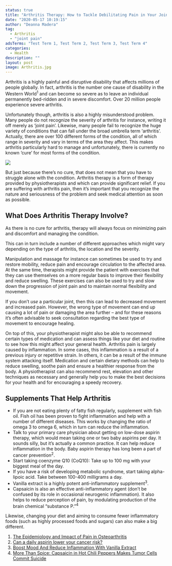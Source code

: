 ```yaml
---
status: true
title: "Arthritis Therapy: How to Tackle Debilitating Pain in Your Joints"
date: "2020-05-17 10:19:15"
author: "Deanna Madera"
tag:
  - Arthritis
  - "joint pain"
adsTerms: "Test Term 1, Test Term 2, Test Term 3, Test Term 4"
categories:
  - Health
description: ""
layout: post
image: Arthritis.jpg
---
```


Arthritis is a highly painful and disruptive disability that affects millions of people globally. In fact, arthritis is the number one cause of disability in the Western World<sup>1</sup> and can become so severe as to leave an individual permanently bed-ridden and in severe discomfort. Over 20 million people experience severe arthritis.

Unfortunately though, arthritis is also a highly misunderstood problem. Many people do not recognize the severity of arthritis for instance, writing it off merely as ‘joint pain’. Likewise, many people fail to recognize the huge variety of conditions that can fall under the broad umbrella term ‘arthritis’. Actually, there are over 100 different forms of the condition, all of which range in severity and vary in terms of the area they affect. This makes arthritis particularly hard to manage and unfortunately, there is currently no known ‘cure’ for most forms of the condition.

![](/posts/Arthritis.jpg)

But just because there’s no cure, that does not mean that you have to struggle alone with the condition. Arthritis therapy is a form of therapy provided by physiotherapists and which can provide significant relief. If you are suffering with arthritis pain, then it’s important that you recognize the nature and seriousness of the problem and seek medical attention as soon as possible.

## What Does Arthritis Therapy Involve?

As there is no cure for arthritis, therapy will always focus on minimizing pain and discomfort and managing the condition.

This can in turn include a number of different approaches which might vary depending on the type of arthritis, the location and the severity.

Manipulation and massage for instance can sometimes be used to try and restore mobility, reduce pain and encourage circulation to the affected area. At the same time, therapists might provide the patient with exercises that they can use themselves on a more regular basis to improve their flexibility and reduce swelling. These exercises can also be used to try and slow down the progression of joint pain and to maintain normal flexibility and movement.

If you don’t _use_ a particular joint, then this can lead to decreased movement and increased pain. However, the wrong type of movement can end up causing a lot of pain or damaging the area further – and for these reasons it’s often advisable to seek consultation regarding the best type of movement to encourage healing.

On top of this, your physiotherapist might also be able to recommend certain types of medication and can assess things like your diet and routine to see how this might affect your general health. Arthritis pain is largely caused by inflammation. In some cases, this inflammation is a result of a previous injury or repetitive strain. In others, it can be a result of the immune system attacking itself. Medication and certain dietary methods can help to reduce swelling, soothe pain and ensure a healthier response from the body. A physiotherapist can also recommend rest, elevation and other techniques as necessary and generally help you to make the best decisions for your health and for encouraging a speedy recovery.

## Supplements That Help Arthritis

- If you are not eating plenty of fatty fish regularly, supplement with fish oil. Fish oil has been proven to fight inflammation and help with a number of different diseases. This works by changing the ratio of omega 3 to omega 6, which in turn can reduce the inflammation.
- Talk to your primary care physician about getting on low-dose aspirin therapy, which would mean taking one or two baby aspirins per day. It sounds silly, but it’s actually a common practice. It can help reduce inflammation in the body. Baby aspirin therapy has long been a part of cancer prevention<sup>2</sup>.
- Start taking coenzyme Q10 (CoQ10): Take up to 100 mg with your biggest meal of the day.
- If you have a risk of developing metabolic syndrome, start taking alpha-lipoic acid. Take between 100-400 milligrams a day.
- Vanilla extract is a highly potent anti-inflammatory supplement<sup>3</sup>.
- Capsaicin is also an effective anti-inflammatory agent (don’t be confused by its role in occasional neurogenic inflammation). It also helps to reduce perception of pain, by modulating production of the brain chemical “substance P.”<sup>4</sup>

Likewise, changing your diet and aiming to consume fewer inflammatory foods (such as highly processed foods and sugars) can also make a big different.

1. [The Epidemiology and Impact of Pain in Osteoarthritis](https://www.ncbi.nlm.nih.gov/pmc/articles/PMC3753584/)
2. [Can a daily aspirin lower your cancer risk?](https://www.mdanderson.org/publications/focused-on-health/low-dose-aspirin-cancer-prevention.h20-1589046.html)
3. [Boost Mood And Reduce Inflammation With Vanilla Extract](https://mindfulmixtures.com/boost-mood-reduce-inflammation-vanilla-extract/)
4. [More Than Spice: Capsaicin in Hot Chili Peppers Makes Tumor Cells Commit Suicide](https://academic.oup.com/jnci/article/94/17/1263/2519868)
